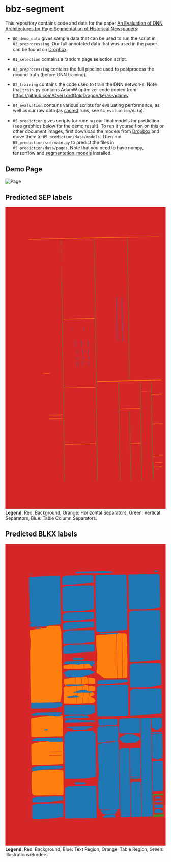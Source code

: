 # bbz-segment
This repository contains code and data for the paper <a href="http://arxiv.org/abs/2004.07317">An Evaluation of DNN Architectures for Page Segmentation of Historical Newspapers</a>:

* `00_demo_data` gives sample data that can be used to run the script in `02_preprocessing`. Our full annotated data that was used in the paper can be found on <a href="https://www.dropbox.com/sh/4b1ub2bmmgmbprp/AAC88d8h8oZVgt-4WC5_uNloa?dl=0">Dropbox</a>.

* `01_selection` contains a random page selection script.

* `02_preprocessing` contains the full pipeline used to postprocess the ground truth (before DNN training).

* `03_training` contains the code used to train the DNN networks. Note that `train.py` contains AdamW optimizer code copied from https://github.com/OverLordGoldDragon/keras-adamw.

* `04_evaluation` contains various scripts for evaluating performance, as well as our raw data (as <a href="https://github.com/IDSIA/sacred">sacred</a> runs, see `04_evaluation/data`).

* `05_prediction` gives scripts for running our final models for prediction (see graphics below for the demo result). To run it yourself on on this or other document images, first download the models from <a href="https://www.dropbox.com/sh/7tph1tzscw3cb8r/AAA9WxhqoKJu9jLfVU5GqgkFa?dl=0">Dropbox</a> and move them to `05_prediction/data/models`. Then run `05_prediction/src/main.py` to predict the files in `05_prediction/data/pages`. Note that you need to have numpy, tensorflow and <a href="https://github.com/qubvel/segmentation_models">segmentation_models</a> installed.

## Demo Page

![Page](05_prediction/data/pages/2436020X_1925-02-27_70_98_008.jpg)

## Predicted SEP labels

![Prediction for sep](05_prediction/demo/2436020X_1925-02-27_70_98_008.sep.png)
**Legend**. Red: Background, Orange: Horizontal Separators, Green: Vertical Separators, Blue: Table Column Separators.

## Predicted BLKX labels

![Prediction for blkx](05_prediction/demo/2436020X_1925-02-27_70_98_008.blkx.png)
**Legend**. Red: Background, Blue: Text Region, Orange: Table Region, Green: Illustrations/Borders.
